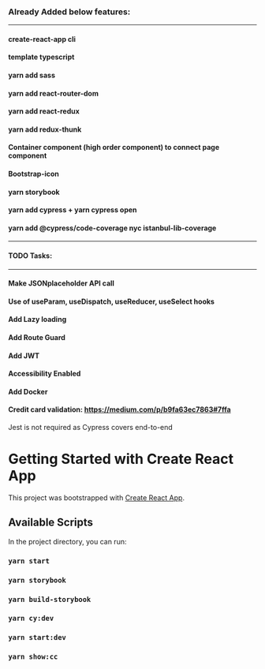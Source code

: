 ### Already Added below features:

---

#### create-react-app cli

#### template typescript

#### yarn add sass

#### yarn add react-router-dom

#### yarn add react-redux

#### yarn add redux-thunk

#### Container component (high order component) to connect page component

#### Bootstrap-icon

#### yarn storybook

#### yarn add cypress + yarn cypress open

#### yarn add @cypress/code-coverage nyc istanbul-lib-coverage

---

#### TODO Tasks:

---

#### Make JSONplaceholder API call

#### Use of useParam, useDispatch, useReducer, useSelect hooks

#### Add Lazy loading

#### Add Route Guard

#### Add JWT

#### Accessibility Enabled

#### Add Docker

#### Credit card validation: https://medium.com/p/b9fa63ec7863#7ffa

Jest is not required as Cypress covers end-to-end

# Getting Started with Create React App

This project was bootstrapped with [Create React App](https://github.com/facebook/create-react-app).

## Available Scripts

In the project directory, you can run:

### `yarn start`

### `yarn storybook`

### `yarn build-storybook`

### `yarn cy:dev`

### `yarn start:dev`

### `yarn show:cc`
